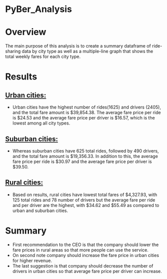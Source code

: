 # PyBer_Analysis
# Overview
The main purpose of this analysis is to create a summary dataframe of ride-sharing data by city type as well as a multiple-line graph that shows the total weekly fares for each city type.
# Results

## [Urban cities:](https://drive.google.com/file/d/1UFRFa6N45-85DDgky_YdfxXtRyrZiA1R/view?usp=sharing)
- Urban cities have the highest number of rides(1625) and drivers (2405), and the total fare amount is $39,854.38. The average fare price per ride is $24.53 and the average fare price per driver is $16.57, which is the lowest among all city types.
## [Suburban cities:](https://drive.google.com/file/d/1UFRFa6N45-85DDgky_YdfxXtRyrZiA1R/view?usp=sharing)
- Whereas suburban cities have 625 total rides, followed by 490 drivers, and the total fare amount is $19,356.33. In addition to this, the average fare price per ride is $30.97 and the average fare price per driver is $39.50.
## [Rural cities:](https://drive.google.com/file/d/1UFRFa6N45-85DDgky_YdfxXtRyrZiA1R/view?usp=sharing)
- Based on results, rural cities have lowest total fares of $4,327.93, with 125 total rides and 78 number of drivers but the average fare per ride and per driver are the highest, with $34.62 and $55.49 as compared to urban and suburban cities.

# Summary
- First recommendation to the CEO is that the company should lower the fare prices in rural areas so that more people can use the service.
- On second note company should increase the fare price in urban cities for higher revenue.
- The last suggestion is that company should decrease the number of drivers in urban cities so that average fare price per driver can increase.